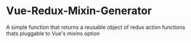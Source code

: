 # Vue-Redux-Mixin-Generator
A simple function that returns a reusable object of redux action functions thats pluggable to Vue's mixins option
